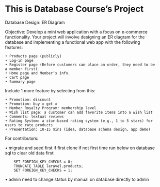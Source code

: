 # This is Database Course’s Project

Database Design: ER Diagram 

Objective: Develop a mini web application with a focus on e-commerce functionality. Your project will involve designing an ER diagram for the database and implementing a functional web app with the following features:

    • Products page (publicly)
    • Log-in page
    • Register page (Before customers can place an order, they need to be a member first)
    • Home page and Member’s info.
    • Cart page
    • Summary page
    
Include 1 more feature by selecting from this:

    • Promotion: discount
    • Promotion: buy x get x
    • Member Royalty Program: membership level
    • Wish list page: a customer can add favorite items into a wish list
    • Comments: textual reviews
    • Rating System: a star-based rating system (e.g., 1 to 5 stars) for users to rate products
    • Presentation: 10-15 mins (idea, database schema design, app demo)

For contributors: 

   • migrate and seed first if first clone
    if not first time run below on database sql to clear old data first

        SET FOREIGN_KEY_CHECKS = 0;
        TRUNCATE TABLE laravel.products;
        SET FOREIGN_KEY_CHECKS = 1;
        
   • admin need to change status by manual on database directly to admin
            
